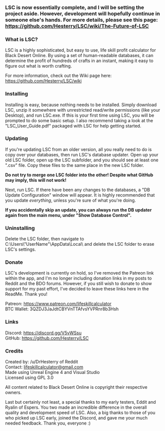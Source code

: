 ﻿### LSC is now essentially complete, and I will be setting the project aside. However, development will hopefully continue in someone else's hands. For more details, please see this page: https://github.com/Hesterry/LSC/wiki/The-Future-of-LSC


### What is LSC?

LSC is a highly sophisticated, but easy to use, life skill profit calculator for Black Desert Online. By using a set of human-readable databases, it can determine the profit of hundreds of crafts in an instant, making it easy to figure out what is worth crafting.  

For more information, check out the Wiki page here: https://github.com/Hesterry/LSC/wiki  


### Installing

Installing is easy, because nothing needs to be installed. Simply download LSC, unzip it somewhere with unrestricted read/write permissions (like your Desktop), and run LSC.exe. If this is your first time using LSC, you will be prompted to do some basic setup. I also recommend taking a look at the "LSC_User_Guide.pdf" packaged with LSC for help getting started.  


### Updating

If you're updating LSC from an older version, all you really need to do is copy over your databases, then run LSC's database updater. Open up your old LSC folder, open up the LSC subfolder, and you should see at least one ".csv" file. Copy these files to the same place in the new LSC folder.  

**Do not try to merge one LSC folder into the other! Despite what GitHub may imply, this will not work!**  

Next, run LSC. If there have been any changes to the databases, a "DB Update Configuration" window will appear. It is highly recommended that you update *everything*, unless you're sure of what you're doing.

**If you accidentally skip an update, you can always run the DB updater again from the main menu, under "Show Database Control".**


### Uninstalling

Delete the LSC folder, then navigate to C:\Users\\"UserName"\AppData\Local\ and delete the LSC folder to erase LSC's settings.  


### Donate

LSC's development is currently on hold, so I've removed the Patreon link within the app, and I'm no longer including donation links in my posts to Reddit and the BDO forums. However, if you still wish to donate to show support for my past effort, I've decided to leave these links here in the ReadMe. Thank you!

Patreon: https://www.patreon.com/lifeskillcalculator  
BTC Wallet: 3QZDJ3JaJdtCBYVnTTAfvsYVPRnr8b3Hsh  


### Links

Discord: https://discord.gg/V5vWSsu  
GitHub: https://github.com/Hesterry/LSC  


### Credits

Created by: /u/DrHesterry of Reddit  
Contact: lifeskillcalculator@gmail.com  
Made using Unreal Engine 4 and Visual Studio  
Licensed using GPL 3.0  

All content related to Black Desert Online is copyright their respective owners.

Last but certainly not least, a special thanks to my early testers, Eddit and Ryalin of Espers. You two made an incredible difference in the overall quality and development speed of LSC. Also, a big thanks to those of you who picked up LSC early, joined the Discord, and gave me your much needed feedback. Thank you, everyone :)  
